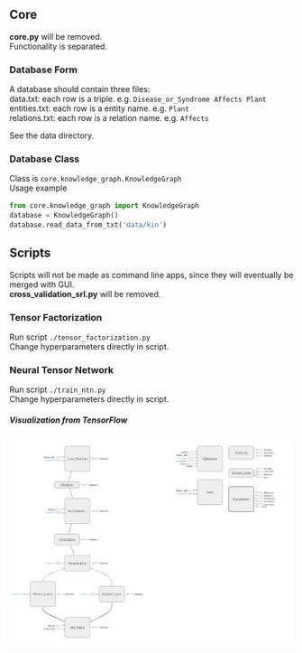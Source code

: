 ## Core
**core.py** will be removed.<br>
Functionality is separated.
### Database Form
A database should contain three files:<br>
data.txt: each row is a triple. e.g. `Disease_or_Syndrome Affects Plant`<br> 
entities.txt: each row is a entity name. e.g. `Plant`<br>
relations.txt: each row is a relation name. e.g. `Affects`<br>

See the data directory.

### Database Class
Class is `core.knowledge_graph.KnowledgeGraph`<br>
Usage example<br>
```python
from core.knowledge_graph import KnowledgeGraph
database = KnowledgeGraph()
database.read_data_from_txt('data/kin')
```

## Scripts
Scripts will not be made as command line apps, since they will eventually be merged with GUI.<br>
**cross_validation_srl.py** will be removed.
### Tensor Factorization
Run script `./tensor_factorization.py`<br>
Change hyperparameters directly in script.

### Neural Tensor Network
Run script `./train_ntn.py`<br>
Change hyperparameters directly in script.

##### Visualization from TensorFlow
![NTN_structure](others/ntn_structure.png)